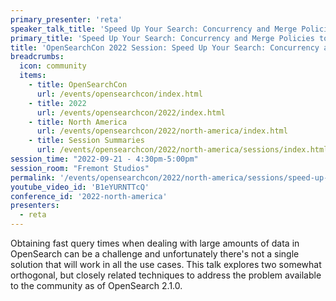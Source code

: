 ```yaml
---
primary_presenter: 'reta'
speaker_talk_title: 'Speed Up Your Search: Concurrency and Merge Policies to the Rescue'
primary_title: 'Speed Up Your Search: Concurrency and Merge Policies to the Rescue'
title: 'OpenSearchCon 2022 Session: Speed Up Your Search: Concurrency and Merge Policies to the Rescue'
breadcrumbs:
  icon: community
  items:
    - title: OpenSearchCon
      url: /events/opensearchcon/index.html
    - title: 2022
      url: /events/opensearchcon/2022/index.html
    - title: North America
      url: /events/opensearchcon/2022/north-america/index.html
    - title: Session Summaries
      url: /events/opensearchcon/2022/north-america/sessions/index.html
session_time: "2022-09-21 - 4:30pm-5:00pm"
session_room: "Fremont Studios"
permalink: '/events/opensearchcon/2022/north-america/sessions/speed-up-your-search-concurrency-and-merge-policies-to-the-rescue.html'
youtube_video_id: 'B1eYURNTTcQ'
conference_id: '2022-north-america'
presenters:
  - reta
---
```

Obtaining fast query times when dealing with large amounts of data in OpenSearch can be a challenge and unfortunately there's not a single solution that will work in all the use cases. This talk explores two somewhat orthogonal, but closely related techniques to address the problem available to the community as of OpenSearch 2.1.0.
